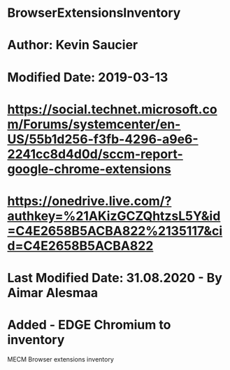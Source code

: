 # BrowserExtensionsInventory
# Author:  Kevin Saucier
# Modified Date:  2019-03-13
# https://social.technet.microsoft.com/Forums/systemcenter/en-US/55b1d256-f3fb-4296-a9e6-2241cc8d4d0d/sccm-report-google-chrome-extensions
# https://onedrive.live.com/?authkey=%21AKizGCZQhtzsL5Y&id=C4E2658B5ACBA822%2135117&cid=C4E2658B5ACBA822

# Last Modified Date:  31.08.2020 - By Aimar Alesmaa
#        Added - EDGE Chromium to inventory
MECM Browser extensions inventory
